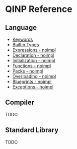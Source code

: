 # QINP Reference

## Language

 - [Keywords](./keywords.md)
 - [Builtin Types](./builtin-types.md)
 - [Expressions - noimpl]()
 - [Declaration - noimpl]()
 - [Initialization - noimpl]()
 - [Functions - noimpl]()
 - [Packs - noimpl]()
 - [Overloading - noimpl]()
 - [Blueprints - noimpl]()
 - [Exceptions - noimpl]()


## Compiler

TODO

## Standard Library

TODO